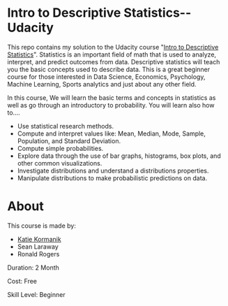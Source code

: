 # Intro to Descriptive Statistics--Udacity

This repo contains my solution to the Udacity course "[Intro to Descriptive Statistics](https://eg.udacity.com/course/intro-to-descriptive-statistics--ud827)". Statistics is an important field of math that is used to analyze, interpret, and predict outcomes from data. Descriptive statistics will teach you the basic concepts used to describe data. This is a great beginner course for those interested in Data Science, Economics, Psychology, Machine Learning, Sports analytics and just about any other field.

In this course, We will learn the basic terms and concepts in statistics as well as go through an introductory to probability. You will learn also how to....

- Use statistical research methods.
- Compute and interpret values like: Mean, Median, Mode, Sample, Population, and Standard Deviation.
- Compute simple probabilities.
- Explore data through the use of bar graphs, histograms, box plots, and other common visualizations.
- Investigate distributions and understand a distributions properties.
- Manipulate distributions to make probabilistic predictions on data.





# About

This course is made by:

- [Katie Kormanik](https://twitter.com/katiekormanik)
- Sean Laraway
- Ronald Rogers

Duration: 2 Month

Cost: Free

Skill Level: Beginner

